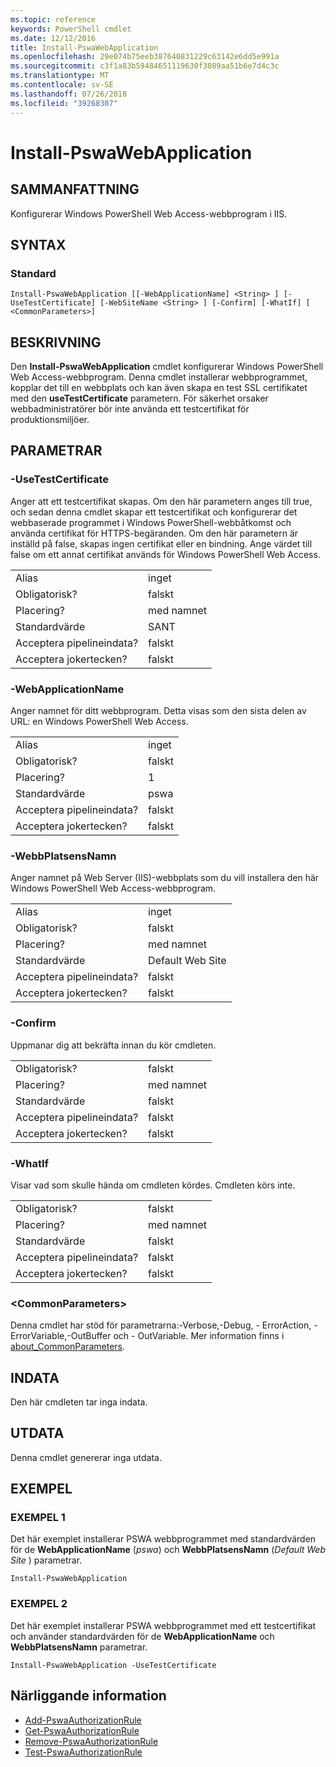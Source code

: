 ```yaml
---
ms.topic: reference
keywords: PowerShell cmdlet
ms.date: 12/12/2016
title: Install-PswaWebApplication
ms.openlocfilehash: 29e074b75eeb387640831229c63142e6dd5e991a
ms.sourcegitcommit: c3f1a83b59484651119630f3089aa51b6e7d4c3c
ms.translationtype: MT
ms.contentlocale: sv-SE
ms.lasthandoff: 07/26/2018
ms.locfileid: "39268307"
---
```

# <a name="install-pswawebapplication"></a>Install-PswaWebApplication

## <a name="synopsis"></a>SAMMANFATTNING

Konfigurerar Windows PowerShell Web Access-webbprogram i IIS.

## <a name="syntax"></a>SYNTAX

### <a name="default"></a>Standard
```
Install-PswaWebApplication [[-WebApplicationName] <String> ] [-UseTestCertificate] [-WebSiteName <String> ] [-Confirm] [-WhatIf] [ <CommonParameters>]
```

## <a name="description"></a>BESKRIVNING

Den **Install-PswaWebApplication** cmdlet konfigurerar Windows PowerShell Web Access-webbprogram.
Denna cmdlet installerar webbprogrammet, kopplar det till en webbplats och kan även skapa en test SSL certifikatet med den **useTestCertificate** parametern. För säkerhet orsaker webbadministratörer bör inte använda ett testcertifikat för produktionsmiljöer.

## <a name="parameters"></a>PARAMETRAR

### <a name="-usetestcertificate"></a>-UseTestCertificate

Anger att ett testcertifikat skapas. Om den här parametern anges till true, och sedan denna cmdlet skapar ett testcertifikat och konfigurerar det webbaserade programmet i Windows PowerShell-webbåtkomst och använda certifikat för HTTPS-begäranden. Om den här parametern är inställd på false, skapas ingen certifikat eller en bindning. Ange värdet till false om ett annat certifikat används för Windows PowerShell Web Access.

|||
|-|-|
| Alias                              | inget                                 |
| Obligatorisk?                            | falskt                                |
| Placering?                            | med namnet                                |
| Standardvärde                        | SANT                                 |
| Acceptera pipelineindata?               | falskt                                |
| Acceptera jokertecken?          | falskt                                |

### <a name="-webapplicationname"></a>-WebApplicationName

Anger namnet för ditt webbprogram. Detta visas som den sista delen av URL: en Windows PowerShell Web Access.

|||
|-|-|
| Alias                              | inget                                 |
| Obligatorisk?                            | falskt                                |
| Placering?                            | 1                                    |
| Standardvärde                        | pswa                                 |
| Acceptera pipelineindata?               | falskt                                |
| Acceptera jokertecken?          | falskt                                |

### <a name="-websitename"></a>-WebbPlatsensNamn

Anger namnet på Web Server (IIS)-webbplats som du vill installera den här Windows PowerShell Web Access-webbprogram.

|||
|-|-|
| Alias                              | inget                                 |
| Obligatorisk?                            | falskt                                |
| Placering?                            | med namnet                                |
| Standardvärde                        | Default Web Site                     |
| Acceptera pipelineindata?               | falskt                                |
| Acceptera jokertecken?          | falskt                                |

### <a name="-confirm"></a>-Confirm

Uppmanar dig att bekräfta innan du kör cmdleten.

|||
|-|-|
| Obligatorisk?                            | falskt                                |
| Placering?                            | med namnet                                |
| Standardvärde                        | falskt                                |
| Acceptera pipelineindata?               | falskt                                |
| Acceptera jokertecken?          | falskt                                |

### <a name="-whatif"></a>-WhatIf

Visar vad som skulle hända om cmdleten kördes.
Cmdleten körs inte.

|||
|-|-|
| Obligatorisk?                            | falskt                                |
| Placering?                            | med namnet                                |
| Standardvärde                        | falskt                                |
| Acceptera pipelineindata?               | falskt                                |
| Acceptera jokertecken?          | falskt                                |

### <a name="ltcommonparametersgt"></a>&lt;CommonParameters&gt;

Denna cmdlet har stöd för parametrarna:-Verbose,-Debug, - ErrorAction, -ErrorVariable,-OutBuffer och - OutVariable. Mer information finns i [about_CommonParameters](http://go.microsoft.com/fwlink/p/?LinkID=113216).

## <a name="inputs"></a>INDATA

Den här cmdleten tar inga indata.

## <a name="outputs"></a>UTDATA

Denna cmdlet genererar inga utdata.

## <a name="examples"></a>EXEMPEL

### <a name="example-1"></a>EXEMPEL 1

Det här exemplet installerar PSWA webbprogrammet med standardvärden för de **WebApplicationName** (*pswa*) och **WebbPlatsensNamn** (*Default Web Site* ) parametrar.

```
Install-PswaWebApplication
```

### <a name="example-2"></a>EXEMPEL 2

Det här exemplet installerar PSWA webbprogrammet med ett testcertifikat och använder standardvärden för de **WebApplicationName** och **WebbPlatsensNamn** parametrar.

```
Install-PswaWebApplication -UseTestCertificate
```

## <a name="related-topics"></a>Närliggande information

- [Add-PswaAuthorizationRule](add-pswaauthorizationrule.md)
- [Get-PswaAuthorizationRule](get-pswaauthorizationrule.md)
- [Remove-PswaAuthorizationRule](remove-pswaauthorizationrule.md)
- [Test-PswaAuthorizationRule](test-pswaauthorizationrule.md)